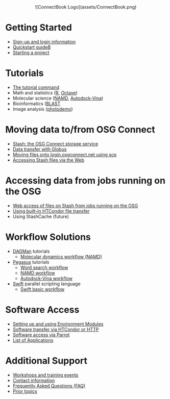 <center>![ConnectBook Logo](assets/ConnectBook.png)</center>

# Getting Started

* [Sign-up and login information][signup]
* [Quickstart guideB ][quickstart]
* [Starting a project][projects]


# Tutorials

* [The tutorial command][tutorial-command]
* Math and statistics ([R][R], [Octave][octave])
* Molecular science ([NAMD][namd], [Autodock-Vina][vina-autodock])
* Bioinformatics ([BLAST]([blast])
* Image analysis ([photodemo][photodemo])


# Moving data to/from OSG Connect

* [Stash: the OSG Connect storage service][stash]
* [Data transfer with Globus][globus]
* [Moving files onto login.osgconnect.net using scp][scp]
* [Accessing Stash files via the Web][stash-web]


# Accessing data from jobs running on the OSG

* [Web access of files on Stash from jobs running on the OSG][stash-web-2]
* [Using built-in HTCondor file transfer][htcondor-data]
* Using StashCache (future)


# Workflow Solutions

* [DAGMan](http://research.cs.wisc.edu/htcondor/dagman/dagman.html) tutorials
  * [Molecular dynamics workflow (NAMD)][namd]
* [Pegasus](http://pegasus.isi.edu/) tutorials
  * [Word search workflow][pegasus]
  * [NAMD workflow][pegasus-namd]
  * [Autodock-Vina workflow][pegasus-vina]
* [Swift](http://swift-lang.org/main/index.php) parallel scripting language
  * [Swift basic workflow][swift]


# Software Access

* [Setting up and using Environment Modules][modules]
* [Software transfer via HTCondor or HTTP][software-htcondor-http]
* [Software access via Parrot][software-parrot]
* [List of Applications][module-list]


# Additional Support

* [Workshops and training events][workshops]
* [Contact information][osg-community]
* [Frequently Asked Questions (FAQ)][faq]
* [Prior topics][obsolete]


[blast]: tutorials/tutorial-blast/README.md
[cp2k]: tutorials/tutorial-cp2k/README.md
[dagman-namd]: tutorials/tutorial-dagman-namd/README.md
[error101]: tutorials/tutorial-error101/README.md
[exitcode]: tutorials/tutorial-exitcode/README.md
[htcondor-transfer]: tutorials/tutorial-htcondor-transfer/README.md
[namd]: tutorials/tutorial-namd/README.md
[nelle-nemo]: tutorials/tutorial-nelle-nemo/README.md
[oasis-parrot]: tutorials/tutorial-oasis-parrot/README.md
[octave]: tutorials/tutorial-octave/README.md
[pegasus]: tutorials/tutorial-pegasus/README.md
[pegasus-namd]: tutorials/tutorial-pegasus-namd/README.md
[pegasus-vina]: tutorials/tutorial-pegasus-vina/README.md
[photodemo]: tutorials/tutorial-photodemo/README.md
[quickstart]: tutorials/tutorial-quickstart/README.md
[R]: tutorials/tutorial-R/README.md
[root]: tutorials/tutorial-root/README.md
[scaling]: tutorials/tutorial-scaling/README.md
[scaling-up-resources]: tutorials/tutorial-scaling-up-resources/README.md
[ScalingUp-R]: tutorials/tutorial-ScalingUp-R/README.md
[software]: tutorials/tutorial-software/README.md
[stash-chirp]: tutorials/tutorial-stash-chirp/README.md
[stash-http]: tutorials/tutorial-stash-http/README.md
[stash-namd]: tutorials/tutorial-stash-namd/README.md
[swift]: tutorials/tutorial-swift/README.md
[vina-autodock]: tutorials/tutorial-VinaAutodock/README.md
[locations]: tutorials/tutorial-osg-locations/README.md

[DAGMan]: needed
[Pegasus]: needed
[Swift]: needed
[faq]: needed
[globus]: needed
[htcondor-data]: needed
[module-list]: needed
[modules]: needed
[obsolete]: needed
[osg-community]: needed
[projects]: needed
[scp]: needed
[signup]: needed
[software-htcondor-http]: needed
[software-parrot]: needed
[stash]: needed
[stash-web]: needed
[stash-web-2]: needed
[swift]: needed
[tutorial-command]: needed
[workshops]: needed


